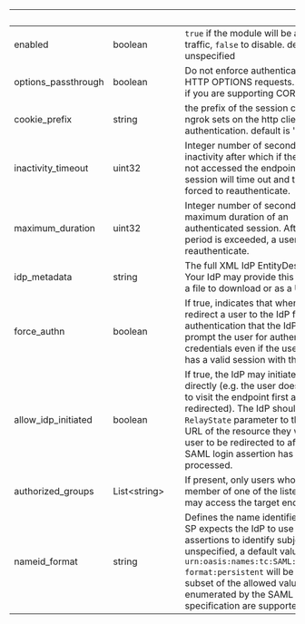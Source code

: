 
|&nbsp;|&nbsp;|&nbsp;|&nbsp;|
|---|---|---|---|
| enabled | boolean | | `true` if the module will be applied to traffic, `false` to disable. default `true` if unspecified |
| options_passthrough | boolean | | Do not enforce authentication on HTTP OPTIONS requests. necessary if you are supporting CORS. |
| cookie_prefix | string | | the prefix of the session cookie that ngrok sets on the http client to cache authentication. default is 'ngrok.' |
| inactivity_timeout | uint32 | | Integer number of seconds of inactivity after which if the user has not accessed the endpoint, their session will time out and they will be forced to reauthenticate. |
| maximum_duration | uint32 | | Integer number of seconds of the maximum duration of an authenticated session. After this period is exceeded, a user must reauthenticate. |
| idp_metadata | string | | The full XML IdP EntityDescriptor. Your IdP may provide this to you as a a file to download or as a URL. |
| force_authn | boolean | | If true, indicates that whenever we redirect a user to the IdP for authentication that the IdP must prompt the user for authentication credentials even if the user already has a valid session with the IdP. |
| allow_idp_initiated | boolean | | If true, the IdP may initiate a login directly (e.g. the user does not need to visit the endpoint first and then be redirected). The IdP should set the `RelayState` parameter to the target URL of the resource they want the user to be redirected to after the SAML login assertion has been processed. |
| authorized_groups | List&lt;string&gt; | | If present, only users who are a member of one of the listed groups may access the target endpoint. |
| nameid_format | string | | Defines the name identifier format the SP expects the IdP to use in its assertions to identify subjects. If unspecified, a default value of `urn:oasis:names:tc:SAML:2.0:nameid-format:persistent` will be used. A subset of the allowed values enumerated by the SAML specification are supported. |